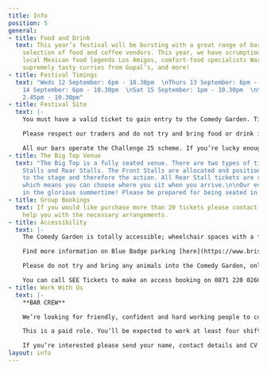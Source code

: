 ```yaml
---
title: Info
position: 5
general:
- title: Food and Drink
  text: This year’s festival will be bursting with a great range of bars and a hand-picked
    selection of food and coffee vendors. This year, we have scrumptious stalls from
    local Mexican food legends Los Amigos, comfort-food specialists Warm and Toastie,
    supremely tasty curries from Gopal’s, and more!
- title: Festival Timings
  text: "Weds 12 September: 6pm - 10.30pm  \nThurs 13 September: 6pm - 10.30pm  \nFri
    14 September: 6pm - 10.30pm  \nSat 15 September: 1pm - 10.30pm  \nSun 16 September:
    2.45pm - 10.30pm"
- title: Festival Site
  text: |-
    You must have a valid ticket to gain entry to the Comedy Garden. Tickets can be purchased online in advance or at the on site Box Office on the evening of the show, depending on availability.

    Please respect our traders and do not try and bring food or drink into the Comedy Garden.

    All our bars operate the Challenge 25 scheme. If you’re lucky enough to look under 25, please bring ID!
- title: The Big Top Venue
  text: "The Big Top is a fully seated venue. There are two types of tickets; Front
    Stalls and Rear Stalls. The Front Stalls are allocated and positioned closest
    to the stage and therefore the action. All Rear Stall tickets are sold as unreserved
    which means you can choose where you sit when you arrive.\n\nOur event takes place
    in the glorious summertime! Please be prepared for being seated in a warm tent. "
- title: Group Bookings
  text: If you would like purchase more than 20 tickets please contact us and we will
    help you with the necessary arrangements.
- title: Accessibility
  text: |-
    The Comedy Garden is totally accessible; wheelchair spaces with a free carer ticket are available through our online ticketing partner. Please contact us ahead of your show if you have any special requirements and we’ll do our best to accommodate you. While the Comedy Garden is in full swing our Front of House Team will be on hand to assist you in anyway they can.

    Find more information on Blue Badge parking [here](https://www.bristol.gov.uk/parking/where-you-can-park)

    Please do not try and bring any animals into the Comedy Garden, only guide dogs are permitted.

    You can call SEE Tickets to make an access booking on 0871 220 0260 or 0115 896 0030, these bookings can also be made online.
- title: Work With Us
  text: |-
    **BAR CREW**

    We’re looking for friendly, confident and hard working people to come and work on our bars during the Comedy Garden. Previous bar experience is essential and you must be over 18. You’ll be part of the team and enjoy all the perks that go with that. In return you’ll be punctual, reliable and ready to hop to action at any given moment.

    This is a paid role. You’ll be expected to work at least four shifts during the Comedy Garden with full availability from 6th September to 10th September regarded very highly.

    If you’re interested please send your name, contact details and CV to sparkleandspirit@outlook.com with BCG BAR CREW in the subject line.
layout: info
---
```


